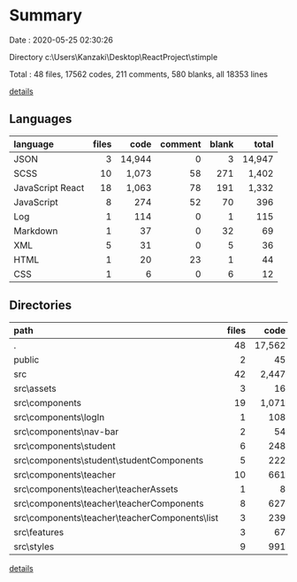 # Summary

Date : 2020-05-25 02:30:26

Directory c:\Users\Kanzaki\Desktop\ReactProject\stimple

Total : 48 files,  17562 codes, 211 comments, 580 blanks, all 18353 lines

[details](details.md)

## Languages
| language | files | code | comment | blank | total |
| :--- | ---: | ---: | ---: | ---: | ---: |
| JSON | 3 | 14,944 | 0 | 3 | 14,947 |
| SCSS | 10 | 1,073 | 58 | 271 | 1,402 |
| JavaScript React | 18 | 1,063 | 78 | 191 | 1,332 |
| JavaScript | 8 | 274 | 52 | 70 | 396 |
| Log | 1 | 114 | 0 | 1 | 115 |
| Markdown | 1 | 37 | 0 | 32 | 69 |
| XML | 5 | 31 | 0 | 5 | 36 |
| HTML | 1 | 20 | 23 | 1 | 44 |
| CSS | 1 | 6 | 0 | 6 | 12 |

## Directories
| path | files | code | comment | blank | total |
| :--- | ---: | ---: | ---: | ---: | ---: |
| . | 48 | 17,562 | 211 | 580 | 18,353 |
| public | 2 | 45 | 23 | 2 | 70 |
| src | 42 | 2,447 | 188 | 543 | 3,178 |
| src\assets | 3 | 16 | 0 | 3 | 19 |
| src\components | 19 | 1,071 | 78 | 192 | 1,341 |
| src\components\logIn | 1 | 108 | 0 | 24 | 132 |
| src\components\nav-bar | 2 | 54 | 2 | 24 | 80 |
| src\components\student | 6 | 248 | 23 | 28 | 299 |
| src\components\student\studentComponents | 5 | 222 | 23 | 25 | 270 |
| src\components\teacher | 10 | 661 | 53 | 116 | 830 |
| src\components\teacher\teacherAssets | 1 | 8 | 0 | 1 | 9 |
| src\components\teacher\teacherComponents | 8 | 627 | 53 | 112 | 792 |
| src\components\teacher\teacherComponents\list | 3 | 239 | 43 | 43 | 325 |
| src\features | 3 | 67 | 14 | 40 | 121 |
| src\styles | 9 | 991 | 55 | 245 | 1,291 |

[details](details.md)